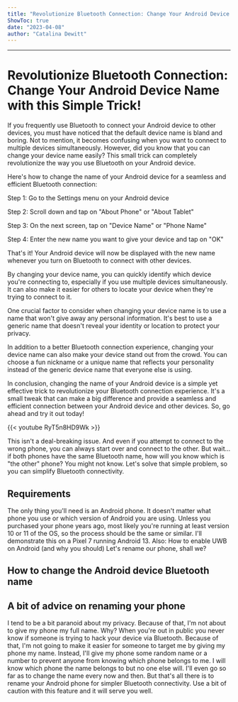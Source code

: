```yaml
---
title: "Revolutionize Bluetooth Connection: Change Your Android Device Name with this Simple Trick!"
ShowToc: true 
date: "2023-04-08"
author: "Catalina Dewitt"
---
```

*****
# Revolutionize Bluetooth Connection: Change Your Android Device Name with this Simple Trick!

If you frequently use Bluetooth to connect your Android device to other devices, you must have noticed that the default device name is bland and boring. Not to mention, it becomes confusing when you want to connect to multiple devices simultaneously. However, did you know that you can change your device name easily? This small trick can completely revolutionize the way you use Bluetooth on your Android device.

Here's how to change the name of your Android device for a seamless and efficient Bluetooth connection:

Step 1: Go to the Settings menu on your Android device

Step 2: Scroll down and tap on "About Phone" or "About Tablet"

Step 3: On the next screen, tap on "Device Name" or "Phone Name"

Step 4: Enter the new name you want to give your device and tap on "OK"

That's it! Your Android device will now be displayed with the new name whenever you turn on Bluetooth to connect with other devices.

By changing your device name, you can quickly identify which device you're connecting to, especially if you use multiple devices simultaneously. It can also make it easier for others to locate your device when they're trying to connect to it.

One crucial factor to consider when changing your device name is to use a name that won't give away any personal information. It's best to use a generic name that doesn't reveal your identity or location to protect your privacy.

In addition to a better Bluetooth connection experience, changing your device name can also make your device stand out from the crowd. You can choose a fun nickname or a unique name that reflects your personality instead of the generic device name that everyone else is using.

In conclusion, changing the name of your Android device is a simple yet effective trick to revolutionize your Bluetooth connection experience. It's a small tweak that can make a big difference and provide a seamless and efficient connection between your Android device and other devices. So, go ahead and try it out today!

{{< youtube RyT5n8HD9Wk >}} 



This isn't a deal-breaking issue. And even if you attempt to connect to the wrong phone, you can always start over and connect to the other. But wait…if both phones have the same Bluetooth name, how will you know which is "the other" phone? You might not know.
Let's solve that simple problem, so you can simplify Bluetooth connectivity.

 
## Requirements


The only thing you'll need is an Android phone. It doesn't matter what phone you use or which version of Android you are using. Unless you purchased your phone years ago, most likely you're running at least version 10 or 11 of the OS, so the process should be the same or similar. I'll demonstrate this on a Pixel 7 running Android 13.
Also: How to enable UWB on Android (and why you should)
Let's rename our phone, shall we?

 
## How to change the Android device Bluetooth name
 
## A bit of advice on renaming your phone


I tend to be a bit paranoid about my privacy. Because of that, I'm not about to give my phone my full name. Why? When you're out in public you never know if someone is trying to hack your device via Bluetooth. Because of that, I'm not going to make it easier for someone to target me by giving my phone my name. Instead, I'll give my phone some random name or a number to prevent anyone from knowing which phone belongs to me. I will know which phone the name belongs to but no one else will. I'll even go so far as to change the name every now and then.
But that's all there is to rename your Android phone for simpler Bluetooth connectivity. Use a bit of caution with this feature and it will serve you well.




